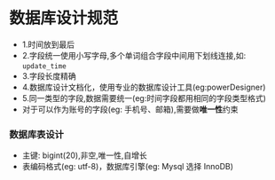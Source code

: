 # 数据库设计规范  

- 1.时间放到最后  
- 2.字段统一使用小写字母,多个单词组合字段中间用下划线连接,如: `update_time`    
- 3.字段长度精确  
- 4.数据库设计文档化，使用专业的数据库设计工具(eg:powerDesigner)  
- 5.同一类型的字段,数据需要统一(eg:时间字段都用相同的字段类型格式)  
- 对于可以作为账号的字段(eg: 手机号、邮箱),需要做**唯一性**约束  

### 数据库表设计  

- 主键: bigint(20),非空,唯一性,自增长  
- 表编码格式(eg: utf-8)，数据库引擎(eg: Mysql 选择 InnoDB)




